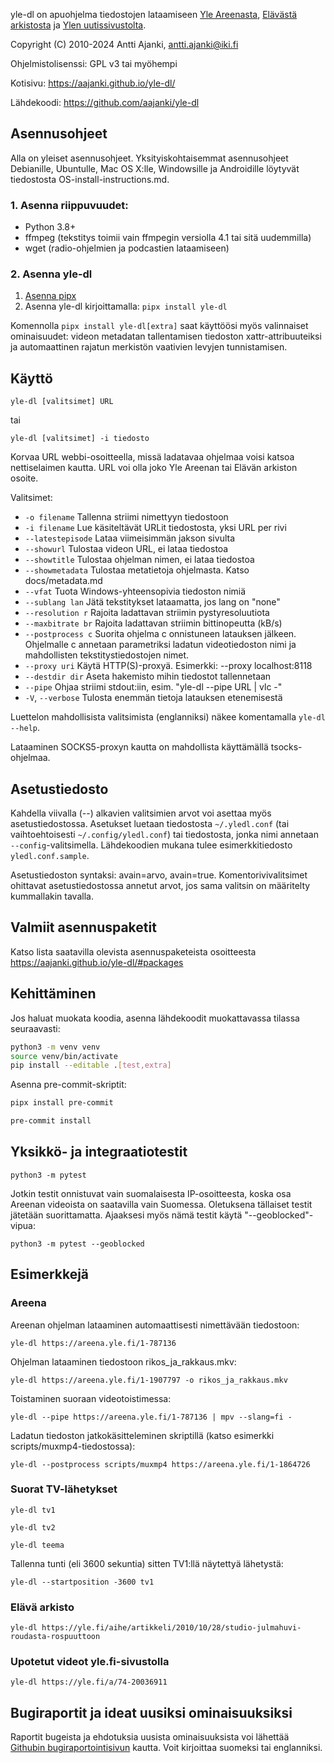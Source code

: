 yle-dl on apuohjelma tiedostojen lataamiseen
[Yle Areenasta](https://areena.yle.fi),
[Elävästä arkistosta](https://yle.fi/aihe/elava-arkisto) ja
[Ylen uutissivustolta](https://yle.fi/).

Copyright (C) 2010-2024 Antti Ajanki, antti.ajanki@iki.fi

Ohjelmistolisenssi: GPL v3 tai myöhempi

Kotisivu: https://aajanki.github.io/yle-dl/

Lähdekoodi: https://github.com/aajanki/yle-dl

Asennusohjeet
-------------

Alla on yleiset asennusohjeet. Yksityiskohtaisemmat asennusohjeet
Debianille, Ubuntulle, Mac OS X:lle, Windowsille ja Androidille
löytyvät tiedostosta OS-install-instructions.md.

### 1. Asenna riippuvuudet:

* Python 3.8+
* ffmpeg (tekstitys toimii vain ffmpegin versiolla 4.1 tai sitä uudemmilla)
* wget (radio-ohjelmien ja podcastien lataamiseen)

### 2. Asenna yle-dl

1. [Asenna pipx](https://pipx.pypa.io/stable/installation/)
2. Asenna yle-dl kirjoittamalla: `pipx install yle-dl`

Komennolla `pipx install yle-dl[extra]` saat käyttöösi myös valinnaiset
ominaisuudet: videon metadatan tallentamisen tiedoston xattr-attribuuteiksi ja
automaattinen rajatun merkistön vaativien levyjen tunnistamisen.

Käyttö
------

```
yle-dl [valitsimet] URL
```

tai

```
yle-dl [valitsimet] -i tiedosto
```


Korvaa URL webbi-osoitteella, missä ladatavaa ohjelmaa voisi katsoa
nettiselaimen kautta. URL voi olla joko Yle Areenan tai Elävän
arkiston osoite.

Valitsimet:

* `-o filename`     Tallenna striimi nimettyyn tiedostoon
* `-i filename`     Lue käsiteltävät URLit tiedostosta, yksi URL per rivi
* `--latestepisode` Lataa viimeisimmän jakson sivulta
* `--showurl`       Tulostaa videon URL, ei lataa tiedostoa
* `--showtitle`     Tulostaa ohjelman nimen, ei lataa tiedostoa
* `--showmetadata`  Tulostaa metatietoja ohjelmasta. Katso docs/metadata.md
* `--vfat`          Tuota Windows-yhteensopivia tiedoston nimiä
* `--sublang lan`   Jätä tekstitykset lataamatta, jos lang on "none"
* `--resolution r`  Rajoita ladattavan striimin pystyresoluutiota
* `--maxbitrate br` Rajoita ladattavan striimin bittinopeutta (kB/s)
* `--postprocess c` Suorita ohjelma c onnistuneen latauksen jälkeen. Ohjelmalle c annetaan parametriksi ladatun videotiedoston nimi ja mahdollisten tekstitystiedostojen nimet.
* `--proxy uri`     Käytä HTTP(S)-proxyä. Esimerkki: --proxy localhost:8118
* `--destdir dir`   Aseta hakemisto mihin tiedostot tallennetaan
* `--pipe`          Ohjaa striimi stdout:iin, esim. "yle-dl --pipe URL | vlc -"
* `-V`, `--verbose` Tulosta enemmän tietoja latauksen etenemisestä

Luettelon mahdollisista valitsimista (englanniksi) näkee
komentamalla `yle-dl --help`.

Lataaminen SOCKS5-proxyn kautta on mahdollista käyttämällä
tsocks-ohjelmaa.


Asetustiedosto
--------------

Kahdella viivalla (--) alkavien valitsimien arvot voi asettaa myös asetustiedostossa.
Asetukset luetaan tiedostosta `~/.yledl.conf` (tai vaihtoehtoisesti `~/.config/yledl.conf`)
tai tiedostosta, jonka nimi annetaan `--config`-valitsimella. Lähdekoodien mukana tulee
esimerkkitiedosto `yledl.conf.sample`.

Asetustiedoston syntaksi: avain=arvo, avain=true.
Komentorivivalitsimet ohittavat asetustiedostossa annetut arvot, jos
sama valitsin on määritelty kummallakin tavalla.


Valmiit asennuspaketit
----------------------

Katso lista saatavilla olevista asennuspaketeista osoitteesta
https://aajanki.github.io/yle-dl/#packages


Kehittäminen
------------

Jos haluat muokata koodia, asenna lähdekoodit muokattavassa tilassa
seuraavasti:

```sh
python3 -m venv venv
source venv/bin/activate
pip install --editable .[test,extra]
```

Asenna pre-commit-skriptit:

```sh
pipx install pre-commit

pre-commit install
```

Yksikkö- ja integraatiotestit
-----------------------------

```
python3 -m pytest
```

Jotkin testit onnistuvat vain suomalaisesta IP-osoitteesta, koska osa
Areenan videoista on saatavilla vain Suomessa. Oletuksena tällaiset
testit jätetään suorittamatta. Ajaaksesi myös nämä testit käytä
"--geoblocked"-vipua:

```
python3 -m pytest --geoblocked
```


Esimerkkejä
-----------

### Areena

Areenan ohjelman lataaminen automaattisesti nimettävään tiedostoon:

```
yle-dl https://areena.yle.fi/1-787136
```

Ohjelman lataaminen tiedostoon rikos_ja_rakkaus.mkv:

```
yle-dl https://areena.yle.fi/1-1907797 -o rikos_ja_rakkaus.mkv
```

Toistaminen suoraan videotoistimessa:

```
yle-dl --pipe https://areena.yle.fi/1-787136 | mpv --slang=fi -
```

Ladatun tiedoston jatkokäsitteleminen skriptillä (katso esimerkki
scripts/muxmp4-tiedostossa):

```
yle-dl --postprocess scripts/muxmp4 https://areena.yle.fi/1-1864726
```

### Suorat TV-lähetykset

```
yle-dl tv1

yle-dl tv2

yle-dl teema
```

Tallenna tunti (eli 3600 sekuntia) sitten TV1:llä näytettyä lähetystä:

```
yle-dl --startposition -3600 tv1
```

### Elävä arkisto

```
yle-dl https://yle.fi/aihe/artikkeli/2010/10/28/studio-julmahuvi-roudasta-rospuuttoon
```

### Upotetut videot yle.fi-sivustolla

```
yle-dl https://yle.fi/a/74-20036911
```

Bugiraportit ja ideat uusiksi ominaisuuksiksi
---------------------------------------------

Raportit bugeista ja ehdotuksia uusista ominaisuuksista voi lähettää
[Githubin
bugiraportointisivun](https://github.com/aajanki/yle-dl/issues)
kautta. Voit kirjoittaa suomeksi tai englanniksi.
